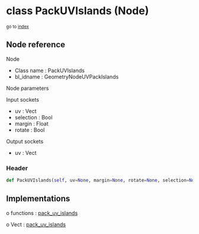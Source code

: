 # class PackUVIslands (Node)

<sub>go to [index](/docs/index.md)</sub>

## Node reference

Node
 - Class name : PackUVIslands
 - bl_idname : GeometryNodeUVPackIslands

Node parameters

Input sockets
 - uv : Vect
 - selection : Bool
 - margin : Float
 - rotate : Bool

Output sockets
 - uv : Vect

### Header

``` python
def PackUVIslands(self, uv=None, margin=None, rotate=None, selection=None, node_label=None, node_color=None):
```

## Implementations

o functions : [pack_uv_islands](/docs/GeoNodes_classes/GLOBAL.md#pack_uv_islands)

o Vect : [pack_uv_islands](/docs/GeoNodes_classes/Vect.md#pack_uv_islands)


